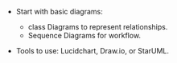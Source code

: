 * Start with basic diagrams:
   * class Diagrams to represent relationships.
   * Sequence Diagrams for workflow.

* Tools to use: Lucidchart, Draw.io, or StarUML.
